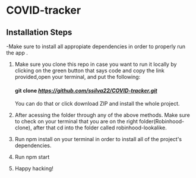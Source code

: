 # COVID-tracker

## Installation Steps

-Make sure to install all appropiate dependencies in order to properly run the app .

  1. Make sure you clone this repo in case you want to run it locally by clicking on the green button that says code and copy the link
     provided,open your terminal, and put the following:
     
     #### git clone *https://github.com/ssilva22/COVID-tracker.git*
     
     You can do that or click download ZIP and install the whole project.
  
  2. After acessing the folder through any of the above methods. Make sure to check on your terminal that you are on the right folder(Robinhood-clone),
     after that cd into the folder called robinhood-lookalike.
     
  3. Run npm install on your terminal in order to install all of the project's dependencies.

  4. Run npm start


  5. Happy hacking!


